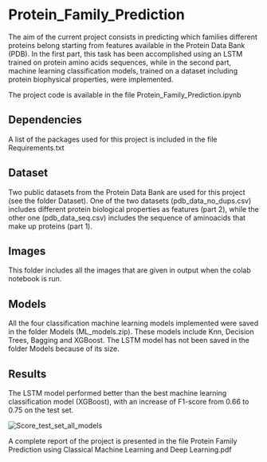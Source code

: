 # Protein_Family_Prediction
The aim of the current project consists in predicting which families different proteins belong starting from features available in the Protein Data Bank (PDB). In the first part, this task has been accomplished using an LSTM trained on protein amino acids sequences, while in the second part, machine learning classification models, trained on a dataset including protein biophysical properties, were implemented. 

The project code is available in the file Protein_Family_Prediction.ipynb

## Dependencies
A list of the packages used for this project is included in the file Requirements.txt

## Dataset
Two public datasets from the Protein Data Bank are used for this project (see the folder Dataset). One of the two datasets (pdb_data_no_dups.csv) includes different protein biological properties as features (part 2), while the other one (pdb_data_seq.csv) includes the sequence of aminoacids that make up proteins (part 1).

## Images
This folder includes all the images that are given in output when the colab notebook is run. 

## Models
All the four classification machine learning models implemented were saved in the folder Models (ML_models.zip). These models include Knn, Decision Trees, Bagging and XGBoost. The LSTM model has not been saved in the folder Models because of its size. 

## Results 
The LSTM model performed better than the best machine learning classification model (XGBoost), with an increase of F1-score from 0.66 to 0.75 on the test set.


![Score_test_set_all_models](https://user-images.githubusercontent.com/98240588/209311410-da40a208-49ba-43b2-a741-c897dc3a183c.png)


A complete report of the project is presented in the file Protein Family Prediction using Classical Machine Learning and Deep Learning.pdf

